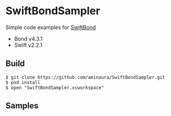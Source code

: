 # SwiftBondSampler
Simple code examples for [SwiftBond](https://github.com/SwiftBond/Bond)
- Bond v4.3.1
- Swift v2.2.1

## Build
```
$ git clone https://github.com/aminaura/SwiftBondSampler.git
$ pod install
$ open "SwiftBondSampler.xcworkspace"
```

## Samples

